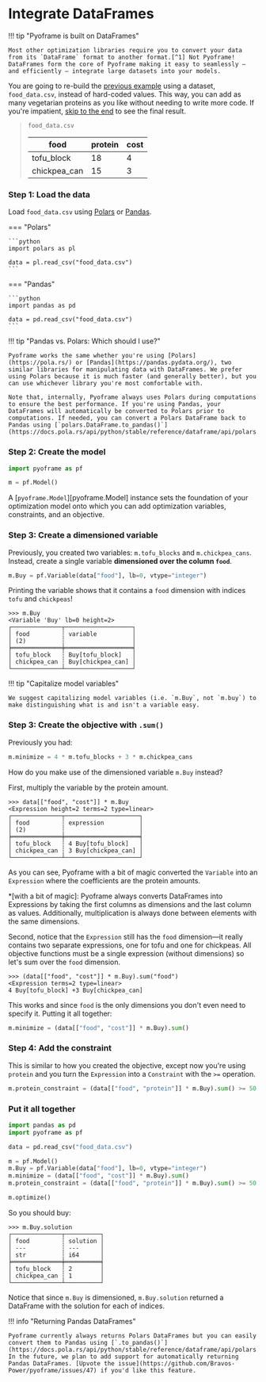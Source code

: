 # Integrate DataFrames

<!-- invisible-code-block: python
import os

os.chdir(os.path.join(os.getcwd(), "docs/learn/get-started/basic-example"))
-->

!!! tip "Pyoframe is built on DataFrames"

    Most other optimization libraries require you to convert your data from its `DataFrame` format to another format.[^1] Not Pyoframe! DataFrames form the core of Pyoframe making it easy to seamlessly — and efficiently — integrate large datasets into your models.

[^1]: For example, Pyomo converts your DataFrames to individual Python objects, Linopy uses multi-dimensional matrices via xarray, and gurobipy requires Python lists, dictionaries and tuples. While gurobipy-pandas uses dataframes, it only works with Gurobi!

You are going to re-build the [previous example](./example.md) using a dataset, `food_data.csv`, instead of hard-coded values. This way, you can add as many vegetarian proteins as you like without needing to write more code. If you're impatient, [skip to the end](#put-it-all-together) to see the final result.


> `food_data.csv`
>
> | food         | protein | cost |
> | ---------    | ------- | ---- |
> | tofu_block   | 18      | 4    |
> | chickpea_can | 15      | 3    |



### Step 1: Load the data

Load `food_data.csv` using [Polars](https://pola.rs/) or [Pandas](https://pandas.pydata.org/).

=== "Polars"

    ```python
    import polars as pl

    data = pl.read_csv("food_data.csv")
    ```

=== "Pandas"

    ```python
    import pandas as pd

    data = pd.read_csv("food_data.csv")
    ```

!!! tip "Pandas vs. Polars: Which should I use?"

    Pyoframe works the same whether you're using [Polars](https://pola.rs/) or [Pandas](https://pandas.pydata.org/), two similar libraries for manipulating data with DataFrames. We prefer using Polars because it is much faster (and generally better), but you can use whichever library you're most comfortable with.
    
    Note that, internally, Pyoframe always uses Polars during computations to ensure the best performance. If you're using Pandas, your DataFrames will automatically be converted to Polars prior to computations. If needed, you can convert a Polars DataFrame back to Pandas using [`polars.DataFrame.to_pandas()`](https://docs.pola.rs/api/python/stable/reference/dataframe/api/polars.DataFrame.to_pandas.html#polars.DataFrame.to_pandas).
 
### Step 2: Create the model

```python
import pyoframe as pf

m = pf.Model()
```

A [`pyoframe.Model`][pyoframe.Model] instance sets the foundation of your optimization model onto which you can add optimization variables, constraints, and an objective.

### Step 3: Create a dimensioned variable

Previously, you created two variables: `m.tofu_blocks` and `m.chickpea_cans`. Instead, create a single variable **dimensioned over the column `food`**.

```python
m.Buy = pf.Variable(data["food"], lb=0, vtype="integer")
```

Printing the variable shows that it contains a `food` dimension with indices `tofu` and `chickpeas`!

```pycon
>>> m.Buy
<Variable 'Buy' lb=0 height=2>
┌──────────────┬───────────────────┐
│ food         ┆ variable          │
│ (2)          ┆                   │
╞══════════════╪═══════════════════╡
│ tofu_block   ┆ Buy[tofu_block]   │
│ chickpea_can ┆ Buy[chickpea_can] │
└──────────────┴───────────────────┘

```

!!! tip "Capitalize model variables"

    We suggest capitalizing model variables (i.e. `m.Buy`, not `m.buy`) to make distinguishing what is and isn't a variable easy.

### Step 3: Create the objective with `.sum()`

Previously you had:

<!-- skip: next -->

```python
m.minimize = 4 * m.tofu_blocks + 3 * m.chickpea_cans
```

How do you make use of the dimensioned variable `m.Buy` instead?

First, multiply the variable by the protein amount.

```pycon
>>> data[["food", "cost"]] * m.Buy
<Expression height=2 terms=2 type=linear>
┌──────────────┬─────────────────────┐
│ food         ┆ expression          │
│ (2)          ┆                     │
╞══════════════╪═════════════════════╡
│ tofu_block   ┆ 4 Buy[tofu_block]   │
│ chickpea_can ┆ 3 Buy[chickpea_can] │
└──────────────┴─────────────────────┘

```

As you can see, Pyoframe with a bit of magic converted the `Variable` into an `Expression` where the coefficients are the protein amounts.

*[with a bit of magic]: Pyoframe always converts DataFrames into Expressions by taking the first columns as dimensions and the last column as values. Additionally, multiplication is always done between elements with the same dimensions.

Second, notice that the `Expression` still has the `food` dimension—it really contains two separate expressions, one for tofu and one for chickpeas. All objective functions must be a single expression (without dimensions) so let's sum over the `food` dimension.

```pycon
>>> (data[["food", "cost"]] * m.Buy).sum("food")
<Expression terms=2 type=linear>
4 Buy[tofu_block] +3 Buy[chickpea_can]

```

This works and since `food` is the only dimensions you don't even need to specify it. Putting it all together:

```python
m.minimize = (data[["food", "cost"]] * m.Buy).sum()
```

### Step 4: Add the constraint

This is similar to how you created the objective, except now you're using `protein` and you turn the `Expression` into a `Constraint` with the `>=` operation.

```python
m.protein_constraint = (data[["food", "protein"]] * m.Buy).sum() >= 50
```

<!-- invisible-code-block: python
m.optimize()
assert m.Buy.solution["solution"].to_list() == [2, 1]
-->

### Put it all together

<!-- clear-namespace -->

```python
import pandas as pd
import pyoframe as pf

data = pd.read_csv("food_data.csv")

m = pf.Model()
m.Buy = pf.Variable(data["food"], lb=0, vtype="integer")
m.minimize = (data[["food", "cost"]] * m.Buy).sum()
m.protein_constraint = (data[["food", "protein"]] * m.Buy).sum() >= 50

m.optimize()
```

So you should buy:

```pycon
>>> m.Buy.solution
┌──────────────┬──────────┐
│ food         ┆ solution │
│ ---          ┆ ---      │
│ str          ┆ i64      │
╞══════════════╪══════════╡
│ tofu_block   ┆ 2        │
│ chickpea_can ┆ 1        │
└──────────────┴──────────┘

```

Notice that since `m.Buy` is dimensioned, `m.Buy.solution` returned a DataFrame with the solution for each of indices.

!!! info "Returning Pandas DataFrames"

    Pyoframe currently always returns Polars DataFrames but you can easily convert them to Pandas using [`.to_pandas()`](https://docs.pola.rs/api/python/stable/reference/dataframe/api/polars.DataFrame.to_pandas.html#polars.DataFrame.to_pandas). In the future, we plan to add support for automatically returning Pandas DataFrames. [Upvote the issue](https://github.com/Bravos-Power/pyoframe/issues/47) if you'd like this feature.
<!--  -->